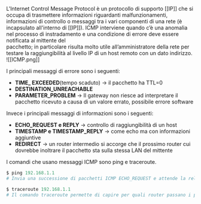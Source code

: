 L'Internet Control Message Protocol  è un protocollo di supporto [[IP]] che si occupa di trasmettere informazioni riguardanti malfunzionamenti, informazioni di controllo o messaggi tra i vari componenti di una rete (è incapsulato all'interno di [[IP]]). ICMP interviene quando c’è una anomalia nel processo di instradamento e una condizione di  errore deve essere notificata al mittente del  
pacchetto; in particolare risulta molto utile all’amministratore della rete per testare la raggiungibilità al livello IP di un host remoto con un dato indirizzo.
![[ICMP.png]]

I principali messaggi di errore sono i seguenti:
- **TIME_ EXCEEDED**(tempo scaduto) -> il pacchetto ha TTL=0
- **DESTINATION_UNREACHABLE**
- **PARAMETER_PROBLEM** -> Il gateway non riesce ad interpretare il  pacchetto ricevuto a causa di un valore errato, possibile errore software

Invece i principali messaggi di informazioni sono i seguenti:
- **ECHO_REQUEST e REPLY** -> controllo di raggiungibilità di un host
- **TIMESTAMP e TIMESTAMP_REPLY** -> come echo ma con informazioni aggiuntive
- **REDIRECT** -> un router intermedio si accorge che il prossimo router cui  dovrebbe inoltrare il pacchetto sta sulla stessa LAN del mittente

I comandi che usano messaggi ICMP sono ping e traceroute.
```powershell
$ ping 192.168.1.1
# Invia una successione di pacchetti ICMP ECHO_REQUEST e attende la relativa risposta ECHO_REPLY

$ traceroute 192.168.1.1
# Il comando traceroute permette di capire per quali router passano i pacchetti IP quando sono diretti ad una data destinazione.
```